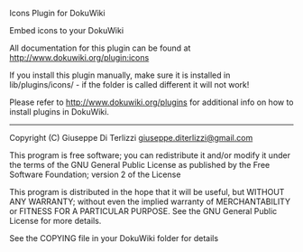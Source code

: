 Icons Plugin for DokuWiki

Embed icons to your DokuWiki

All documentation for this plugin can be found at
http://www.dokuwiki.org/plugin:icons

If you install this plugin manually, make sure it is installed in
lib/plugins/icons/ - if the folder is called different it
will not work!

Please refer to http://www.dokuwiki.org/plugins for additional info
on how to install plugins in DokuWiki.

----
Copyright (C) Giuseppe Di Terlizzi <giuseppe.diterlizzi@gmail.com>

This program is free software; you can redistribute it and/or modify
it under the terms of the GNU General Public License as published by
the Free Software Foundation; version 2 of the License

This program is distributed in the hope that it will be useful,
but WITHOUT ANY WARRANTY; without even the implied warranty of
MERCHANTABILITY or FITNESS FOR A PARTICULAR PURPOSE.  See the
GNU General Public License for more details.

See the COPYING file in your DokuWiki folder for details
